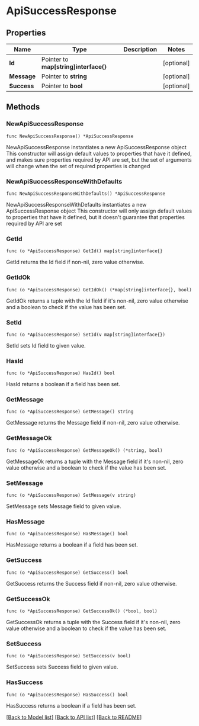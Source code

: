# ApiSuccessResponse

## Properties

Name | Type | Description | Notes
------------ | ------------- | ------------- | -------------
**Id** | Pointer to **map[string]interface{}** |  | [optional] 
**Message** | Pointer to **string** |  | [optional] 
**Success** | Pointer to **bool** |  | [optional] 

## Methods

### NewApiSuccessResponse

`func NewApiSuccessResponse() *ApiSuccessResponse`

NewApiSuccessResponse instantiates a new ApiSuccessResponse object
This constructor will assign default values to properties that have it defined,
and makes sure properties required by API are set, but the set of arguments
will change when the set of required properties is changed

### NewApiSuccessResponseWithDefaults

`func NewApiSuccessResponseWithDefaults() *ApiSuccessResponse`

NewApiSuccessResponseWithDefaults instantiates a new ApiSuccessResponse object
This constructor will only assign default values to properties that have it defined,
but it doesn't guarantee that properties required by API are set

### GetId

`func (o *ApiSuccessResponse) GetId() map[string]interface{}`

GetId returns the Id field if non-nil, zero value otherwise.

### GetIdOk

`func (o *ApiSuccessResponse) GetIdOk() (*map[string]interface{}, bool)`

GetIdOk returns a tuple with the Id field if it's non-nil, zero value otherwise
and a boolean to check if the value has been set.

### SetId

`func (o *ApiSuccessResponse) SetId(v map[string]interface{})`

SetId sets Id field to given value.

### HasId

`func (o *ApiSuccessResponse) HasId() bool`

HasId returns a boolean if a field has been set.

### GetMessage

`func (o *ApiSuccessResponse) GetMessage() string`

GetMessage returns the Message field if non-nil, zero value otherwise.

### GetMessageOk

`func (o *ApiSuccessResponse) GetMessageOk() (*string, bool)`

GetMessageOk returns a tuple with the Message field if it's non-nil, zero value otherwise
and a boolean to check if the value has been set.

### SetMessage

`func (o *ApiSuccessResponse) SetMessage(v string)`

SetMessage sets Message field to given value.

### HasMessage

`func (o *ApiSuccessResponse) HasMessage() bool`

HasMessage returns a boolean if a field has been set.

### GetSuccess

`func (o *ApiSuccessResponse) GetSuccess() bool`

GetSuccess returns the Success field if non-nil, zero value otherwise.

### GetSuccessOk

`func (o *ApiSuccessResponse) GetSuccessOk() (*bool, bool)`

GetSuccessOk returns a tuple with the Success field if it's non-nil, zero value otherwise
and a boolean to check if the value has been set.

### SetSuccess

`func (o *ApiSuccessResponse) SetSuccess(v bool)`

SetSuccess sets Success field to given value.

### HasSuccess

`func (o *ApiSuccessResponse) HasSuccess() bool`

HasSuccess returns a boolean if a field has been set.


[[Back to Model list]](../README.md#documentation-for-models) [[Back to API list]](../README.md#documentation-for-api-endpoints) [[Back to README]](../README.md)


